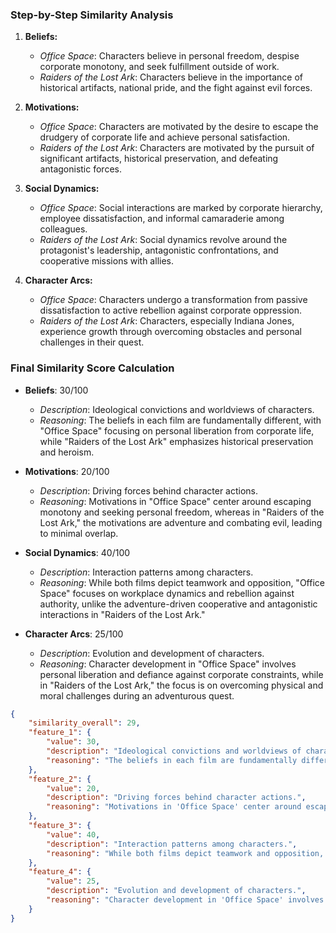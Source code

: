 ### Step-by-Step Similarity Analysis

1. **Beliefs:**
   - *Office Space*: Characters believe in personal freedom, despise corporate monotony, and seek fulfillment outside of work.
   - *Raiders of the Lost Ark*: Characters believe in the importance of historical artifacts, national pride, and the fight against evil forces.

2. **Motivations:**
   - *Office Space*: Characters are motivated by the desire to escape the drudgery of corporate life and achieve personal satisfaction.
   - *Raiders of the Lost Ark*: Characters are motivated by the pursuit of significant artifacts, historical preservation, and defeating antagonistic forces.

3. **Social Dynamics:**
   - *Office Space*: Social interactions are marked by corporate hierarchy, employee dissatisfaction, and informal camaraderie among colleagues.
   - *Raiders of the Lost Ark*: Social dynamics revolve around the protagonist's leadership, antagonistic confrontations, and cooperative missions with allies.

4. **Character Arcs:**
   - *Office Space*: Characters undergo a transformation from passive dissatisfaction to active rebellion against corporate oppression.
   - *Raiders of the Lost Ark*: Characters, especially Indiana Jones, experience growth through overcoming obstacles and personal challenges in their quest.

### Final Similarity Score Calculation

- **Beliefs**: 30/100
  - *Description*: Ideological convictions and worldviews of characters.
  - *Reasoning*: The beliefs in each film are fundamentally different, with "Office Space" focusing on personal liberation from corporate life, while "Raiders of the Lost Ark" emphasizes historical preservation and heroism.

- **Motivations**: 20/100
  - *Description*: Driving forces behind character actions.
  - *Reasoning*: Motivations in "Office Space" center around escaping monotony and seeking personal freedom, whereas in "Raiders of the Lost Ark," the motivations are adventure and combating evil, leading to minimal overlap.

- **Social Dynamics**: 40/100
  - *Description*: Interaction patterns among characters.
  - *Reasoning*: While both films depict teamwork and opposition, "Office Space" focuses on workplace dynamics and rebellion against authority, unlike the adventure-driven cooperative and antagonistic interactions in "Raiders of the Lost Ark."

- **Character Arcs**: 25/100
  - *Description*: Evolution and development of characters.
  - *Reasoning*: Character development in "Office Space" involves personal liberation and defiance against corporate constraints, while in "Raiders of the Lost Ark," the focus is on overcoming physical and moral challenges during an adventurous quest.

```json
{
    "similarity_overall": 29,
    "feature_1": {
        "value": 30,
        "description": "Ideological convictions and worldviews of characters.",
        "reasoning": "The beliefs in each film are fundamentally different, with 'Office Space' focusing on personal liberation from corporate life, while 'Raiders of the Lost Ark' emphasizes historical preservation and heroism."
    },
    "feature_2": {
        "value": 20,
        "description": "Driving forces behind character actions.",
        "reasoning": "Motivations in 'Office Space' center around escaping monotony and seeking personal freedom, whereas in 'Raiders of the Lost Ark,' the motivations are adventure and combating evil, leading to minimal overlap."
    },
    "feature_3": {
        "value": 40,
        "description": "Interaction patterns among characters.",
        "reasoning": "While both films depict teamwork and opposition, 'Office Space' focuses on workplace dynamics and rebellion against authority, unlike the adventure-driven cooperative and antagonistic interactions in 'Raiders of the Lost Ark.'"
    },
    "feature_4": {
        "value": 25,
        "description": "Evolution and development of characters.",
        "reasoning": "Character development in 'Office Space' involves personal liberation and defiance against corporate constraints, while in 'Raiders of the Lost Ark,' the focus is on overcoming physical and moral challenges during an adventurous quest."
    }
}
```